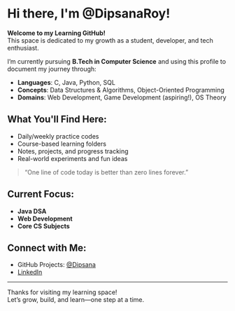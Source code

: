 # Hi there, I'm @DipsanaRoy! 

**Welcome to my Learning GitHub!**  
This space is dedicated to my growth as a student, developer, and tech enthusiast.  

I’m currently pursuing **B.Tech in Computer Science** and using this profile to document my journey through:

- **Languages**: C, Java, Python, SQL  
- **Concepts**: Data Structures & Algorithms, Object-Oriented Programming  
- **Domains**: Web Development, Game Development (aspiring!), OS Theory  

## What You'll Find Here:

- Daily/weekly practice codes  
- Course-based learning folders  
- Notes, projects, and progress tracking  
- Real-world experiments and fun ideas  

> “One line of code today is better than zero lines forever.”

## Current Focus:

- **Java DSA**
- **Web Development**
- **Core CS Subjects**

## Connect with Me:

- GitHub Projects: [@Dipsana](https://github.com/Dipsana)
- [LinkedIn](https://www.linkedin.com/in/dipsana)

---

Thanks for visiting my learning space!  
Let’s grow, build, and learn—one step at a time.

<!---
DipsanaRoy/DipsanaRoy is a ✨ special ✨ repository because its `README.md` (this file) appears on your GitHub profile.
You can click the Preview link to take a look at your changes.
--->
